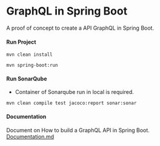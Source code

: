 # GraphQL in Spring Boot

A proof of concept to create a API GraphQL in Spring Boot.

#### Run Project

```
mvn clean install
```

```
mvn spring-boot:run
```

#### Run SonarQube

- Container of Sonarqube run in local is required.

```
mvn clean compile test jacoco:report sonar:sonar
```

#### Documentation

Document on How to build a GraphQL API in Spring Boot. [Documentation.md](https://gitlab-art.globallogic.com.ar/abel.acuna/demo-spring-graphql/-/blob/main/Documentation.md)